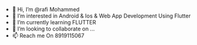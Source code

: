 - 👋 Hi, I’m @rafi Mohammed 
- 👀 I’m interested in Android & Ios & Web App Development Using Flutter
- 🌱 I’m currently learning FLUTTER
- 💞️ I’m looking to collaborate on ...
- 📫 Reach me On 8919115067

<!---
rafisfdx/rafisfdx is a ✨ special ✨ repository because its `README.md` (this file) appears on your GitHub profile.
You can click the Preview link to take a look at your changes.
--->
